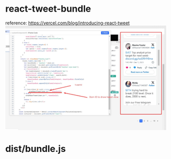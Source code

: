# react-tweet-bundle
reference: https://vercel.com/blog/introducing-react-tweet
<img src="./1.jpg" />
# dist/bundle.js
